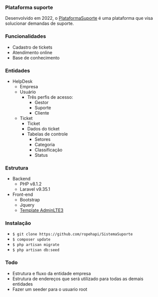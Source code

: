 ### Plataforma suporte

Desenvolvido em 2022, o [PlataformaSuporte]("https://github.com/ropehapi/PlataformaSuporte") é uma plataforma que visa solucionar demandas de suporte.

### Funcionalidades
- Cadastro de tickets
- Atendimento online
- Base de conhecimento

### Entidades
- HelpDesk
  - Empresa
  - Usuário
    - Três perfis de acesso:
      - Gestor
      - Suporte
      - Cliente
  - Ticket
    - Ticket 
    - Dados do ticket
    - Tabelas de controle
      - Setores
      - Categoria
      - Classificação
      - Status

### Estrutura
- Backend
    - PHP v8.1.2
    - Laravel v9.35.1
- Front-end
    - Bootstrap
    - Jquery
    - [Template AdminLTE3](https://github.com/jeroennoten/Laravel-AdminLTE)

### Instalação
- `$ git clone https://github.com/ropehapi/SistemaSuporte`
- `$ composer update`
- `$ php artisan migrate`
- `$ php artisan db:seed`

### Todo
- Estrutura e fluxo da entidade empresa
- Estrutura de endereços que será utilizado para todas as demais entidades
- Fazer um seeder para o usuario root
